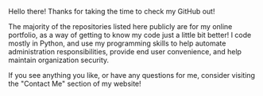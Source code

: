 Hello there! Thanks for taking the time to check my GitHub out! 

The majority of the repositories listed here publicly are for my online portfolio, as a way of getting to know my code just a little bit better!
I code mostly in Python, and use my programming skills to help automate administration responsibilities, provide end user convenience, and help maintain organization security.

If you see anything you like, or have any questions for me, consider visiting the "Contact Me" section of my website!
